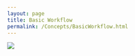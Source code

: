 ```yaml
---
layout: page
title: Basic Workflow
permalink: /Concepts/BasicWorkflow.html
---
```


<!-- Name: Concepts/BasicWorkflow -->
<!-- Version: 1 -->
<!-- Last-Modified: 2006/03/29 02:17:52 -->
<!-- Author: demian -->

![][image-1]

[image-1]:	/files/images/PSG_WorkflowSm.gif